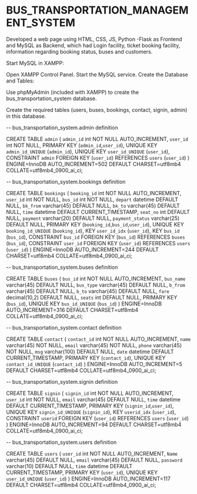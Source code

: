 # BUS_TRANSPORTATION_MANAGEMENT_SYSTEM
Developed a web page using HTML, CSS, JS, Python -Flask as Frontend and MySQL as Backend, which had Login facility, ticket booking facility, information regarding booking status, buses and customers.

Start MySQL in XAMPP:

Open XAMPP Control Panel.
Start the MySQL service.
Create the Database and Tables:

Use phpMyAdmin (included with XAMPP) to create the bus_transportation_system database.


Create the required tables (users, buses, bookings, contact, signin, admin) in this database.

-- bus_transportation_system.admin definition

CREATE TABLE `admin` (
  `admin_id` int NOT NULL AUTO_INCREMENT,
  `user_id` int NOT NULL,
  PRIMARY KEY (`admin_id`,`user_id`),
  UNIQUE KEY `admin_id_UNIQUE` (`admin_id`),
  UNIQUE KEY `user_id_UNIQUE` (`user_id`),
  CONSTRAINT `admin` FOREIGN KEY (`user_id`) REFERENCES `users` (`user_id`)
) ENGINE=InnoDB AUTO_INCREMENT=502 DEFAULT CHARSET=utf8mb4 COLLATE=utf8mb4_0900_ai_ci;

-- bus_transportation_system.bookings definition

CREATE TABLE `bookings` (
  `booking_id` int NOT NULL AUTO_INCREMENT,
  `user_id` int NOT NULL,
  `bus_id` int NOT NULL,
  `depart` datetime DEFAULT NULL,
  `bk_from` varchar(45) DEFAULT NULL,
  `bk_to` varchar(45) DEFAULT NULL,
  `time` datetime DEFAULT CURRENT_TIMESTAMP,
  `seat_no` int DEFAULT NULL,
  `payment` varchar(20) DEFAULT NULL,
  `payment_status` varchar(25) DEFAULT NULL,
  PRIMARY KEY (`booking_id`,`bus_id`,`user_id`),
  UNIQUE KEY `booking_id_UNIQUE` (`booking_id`),
  KEY `user_id_idx` (`user_id`),
  KEY `bus_id` (`bus_id`),
  CONSTRAINT `bus_id` FOREIGN KEY (`bus_id`) REFERENCES `buses` (`bus_id`),
  CONSTRAINT `user_id` FOREIGN KEY (`user_id`) REFERENCES `users` (`user_id`)
) ENGINE=InnoDB AUTO_INCREMENT=244 DEFAULT CHARSET=utf8mb4 COLLATE=utf8mb4_0900_ai_ci;

-- bus_transportation_system.buses definition

CREATE TABLE `buses` (
  `bus_id` int NOT NULL AUTO_INCREMENT,
  `bus_name` varchar(45) DEFAULT NULL,
  `bus_type` varchar(45) DEFAULT NULL,
  `b_from` varchar(45) DEFAULT NULL,
  `b_to` varchar(45) DEFAULT NULL,
  `fare` decimal(10,2) DEFAULT NULL,
  `seats` int DEFAULT NULL,
  PRIMARY KEY (`bus_id`),
  UNIQUE KEY `bus_id_UNIQUE` (`bus_id`)
) ENGINE=InnoDB AUTO_INCREMENT=316 DEFAULT CHARSET=utf8mb4 COLLATE=utf8mb4_0900_ai_ci;

-- bus_transportation_system.contact definition

CREATE TABLE `contact` (
  `contact_id` int NOT NULL AUTO_INCREMENT,
  `name` varchar(45) NOT NULL,
  `email` varchar(45) NOT NULL,
  `phone` varchar(45) NOT NULL,
  `msg` varchar(100) DEFAULT NULL,
  `date` datetime DEFAULT CURRENT_TIMESTAMP,
  PRIMARY KEY (`contact_id`),
  UNIQUE KEY `contact_id_UNIQUE` (`contact_id`)
) ENGINE=InnoDB AUTO_INCREMENT=5 DEFAULT CHARSET=utf8mb4 COLLATE=utf8mb4_0900_ai_ci;

-- bus_transportation_system.signin definition

CREATE TABLE `signin` (
  `signin_id` int NOT NULL AUTO_INCREMENT,
  `user_id` int NOT NULL,
  `email` varchar(45) DEFAULT NULL,
  `time` datetime DEFAULT CURRENT_TIMESTAMP,
  PRIMARY KEY (`signin_id`,`user_id`),
  UNIQUE KEY `signin_id_UNIQUE` (`signin_id`),
  KEY `userid_idx` (`user_id`),
  CONSTRAINT `userid` FOREIGN KEY (`user_id`) REFERENCES `users` (`user_id`)
) ENGINE=InnoDB AUTO_INCREMENT=94 DEFAULT CHARSET=utf8mb4 COLLATE=utf8mb4_0900_ai_ci;

-- bus_transportation_system.users definition

CREATE TABLE `users` (
  `user_id` int NOT NULL AUTO_INCREMENT,
  `Name` varchar(45) DEFAULT NULL,
  `email` varchar(45) DEFAULT NULL,
  `password` varchar(10) DEFAULT NULL,
  `time` datetime DEFAULT CURRENT_TIMESTAMP,
  PRIMARY KEY (`user_id`),
  UNIQUE KEY `user_id_UNIQUE` (`user_id`)
) ENGINE=InnoDB AUTO_INCREMENT=117 DEFAULT CHARSET=utf8mb4 COLLATE=utf8mb4_0900_ai_ci;